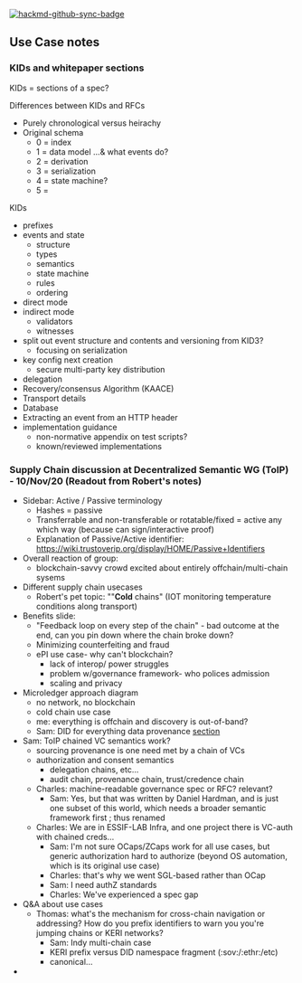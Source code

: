 [![hackmd-github-sync-badge](https://hackmd.io/CvQS69NXRxaKu-nDjj1yww/badge)](https://hackmd.io/CvQS69NXRxaKu-nDjj1yww)
## Use Case notes

### KIDs and whitepaper sections

KIDs = sections of a spec? 

Differences between KIDs and RFCs
* Purely chronological versus heirachy
* Original schema
    * 0 = index
    * 1 = data model ...& what events do?
    * 2 = derivation
    * 3 = serialization
    * 4 = state machine?
    * 5 = 

KIDs
* prefixes
* events and state
    * structure
    * types
    * semantics
    * state machine
    * rules
    * ordering
* direct mode
* indirect mode
    * validators
    * witnesses
* split out event structure and contents and versioning from KID3?
    * focusing on serialization
* key config next creation
    * secure multi-party key distribution
* delegation
* Recovery/consensus Algorithm (KAACE)
* Transport details
* Database
* Extracting an event from an HTTP header
* implementation guidance
    * non-normative appendix on test scripts?
    * known/reviewed implementations


### Supply Chain discussion at Decentralized Semantic WG (ToIP) - 10/Nov/20 (Readout from Robert's notes)

- Sidebar: Active / Passive terminology
    - Hashes = passive
    - Transferrable and non-transferable or rotatable/fixed = active any which way (because can sign/interactive proof)
    - Explanation of Passive/Active identifier: https://wiki.trustoverip.org/display/HOME/Passive+Identifiers
- Overall reaction of group:
    - blockchain-savvy crowd excited about entirely offchain/multi-chain sysems
- Different supply chain usecases
    - Robert's pet topic: ""**Cold** chains" (IOT monitoring temperature conditions along transport)
- Benefits slide:
    - "Feedback loop on every step of the chain" - bad outcome at the end, can you pin down where the chain broke down?
    - Minimizing counterfeiting and fraud
    - ePI use case- why can't blockchain?
        - lack of interop/ power struggles
        - problem w/governance framework- who polices admission
        - scaling and privacy
- Microledger approach diagram
    - no network, no blockchain
    - cold chain use case
    - me: everything is offchain and discovery is out-of-band?
    - Sam: DID for everything data provenance [section](https://github.com/WebOfTrustInfo/rwot7-toronto/blob/master/final-documents/A_DID_for_everything.md#data-provenance)
- Sam: ToIP chained VC semantics work?
    - sourcing provenance is one need met by a chain of VCs
    - authorization and consent semantics
        - delegation chains, etc...
        - audit chain, provenance chain, trust/credence chain
    - Charles: machine-readable governance spec or RFC? relevant?
        - Sam: Yes, but that was written by Daniel Hardman, and is just one subset of this world, which needs a broader semantic framework first ; thus renamed 
    - Charles: We are in ESSIF-LAB Infra, and one project there is VC-auth with chained creds...
        - Sam: I'm not sure OCaps/ZCaps work for all use cases, but generic authorization hard to authorize (beyond OS automation, which is its original use case)
        - Charles: that's why we went SGL-based rather than OCap
        - Sam: I need authZ standards
        - Charles: We've experienced a spec gap
- Q&A about use cases
    - Thomas: what's the mechanism for cross-chain navigation or addressing? How do you prefix identifiers to warn you you're jumping chains or KERI networks?
        - Sam: Indy multi-chain case 
        - KERI prefix versus DID namespace fragment (:sov:/:ethr:/etc)
        - canonical...
- 